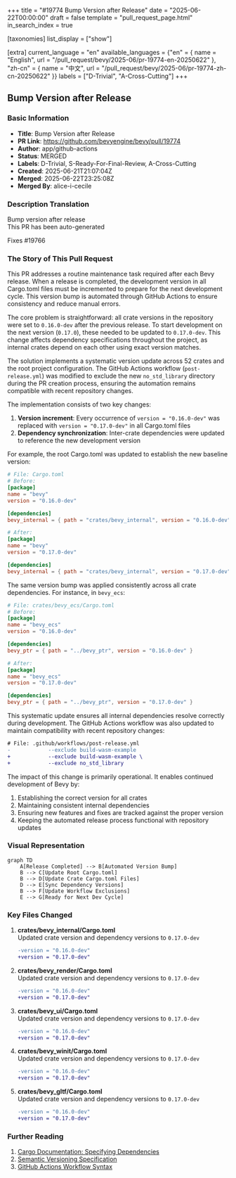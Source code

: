 +++
title = "#19774 Bump Version after Release"
date = "2025-06-22T00:00:00"
draft = false
template = "pull_request_page.html"
in_search_index = true

[taxonomies]
list_display = ["show"]

[extra]
current_language = "en"
available_languages = {"en" = { name = "English", url = "/pull_request/bevy/2025-06/pr-19774-en-20250622" }, "zh-cn" = { name = "中文", url = "/pull_request/bevy/2025-06/pr-19774-zh-cn-20250622" }}
labels = ["D-Trivial", "A-Cross-Cutting"]
+++

## Bump Version after Release

### Basic Information
- **Title**: Bump Version after Release
- **PR Link**: https://github.com/bevyengine/bevy/pull/19774
- **Author**: app/github-actions
- **Status**: MERGED
- **Labels**: D-Trivial, S-Ready-For-Final-Review, A-Cross-Cutting
- **Created**: 2025-06-21T21:07:04Z
- **Merged**: 2025-06-22T23:25:08Z
- **Merged By**: alice-i-cecile

### Description Translation
Bump version after release  
This PR has been auto-generated  

Fixes #19766

### The Story of This Pull Request

This PR addresses a routine maintenance task required after each Bevy release. When a release is completed, the development version in all Cargo.toml files must be incremented to prepare for the next development cycle. This version bump is automated through GitHub Actions to ensure consistency and reduce manual errors.

The core problem is straightforward: all crate versions in the repository were set to `0.16.0-dev` after the previous release. To start development on the next version (`0.17.0`), these needed to be updated to `0.17.0-dev`. This change affects dependency specifications throughout the project, as internal crates depend on each other using exact version matches.

The solution implements a systematic version update across 52 crates and the root project configuration. The GitHub Actions workflow (`post-release.yml`) was modified to exclude the new `no_std_library` directory during the PR creation process, ensuring the automation remains compatible with recent repository changes.

The implementation consists of two key changes:
1. **Version increment**: Every occurrence of `version = "0.16.0-dev"` was replaced with `version = "0.17.0-dev"` in all Cargo.toml files
2. **Dependency synchronization**: Inter-crate dependencies were updated to reference the new development version

For example, the root Cargo.toml was updated to establish the new baseline version:

```toml
# File: Cargo.toml
# Before:
[package]
name = "bevy"
version = "0.16.0-dev"

[dependencies]
bevy_internal = { path = "crates/bevy_internal", version = "0.16.0-dev" }

# After:
[package]
name = "bevy"
version = "0.17.0-dev"

[dependencies]
bevy_internal = { path = "crates/bevy_internal", version = "0.17.0-dev" }
```

The same version bump was applied consistently across all crate dependencies. For instance, in `bevy_ecs`:

```toml
# File: crates/bevy_ecs/Cargo.toml
# Before:
[package]
name = "bevy_ecs"
version = "0.16.0-dev"

[dependencies]
bevy_ptr = { path = "../bevy_ptr", version = "0.16.0-dev" }

# After:
[package]
name = "bevy_ecs"
version = "0.17.0-dev"

[dependencies]
bevy_ptr = { path = "../bevy_ptr", version = "0.17.0-dev" }
```

This systematic update ensures all internal dependencies resolve correctly during development. The GitHub Actions workflow was also updated to maintain compatibility with recent repository changes:

```diff
# File: .github/workflows/post-release.yml
-            --exclude build-wasm-example
+            --exclude build-wasm-example \
+            --exclude no_std_library
```

The impact of this change is primarily operational. It enables continued development of Bevy by:
1. Establishing the correct version for all crates
2. Maintaining consistent internal dependencies
3. Ensuring new features and fixes are tracked against the proper version
4. Keeping the automated release process functional with repository updates

### Visual Representation

```mermaid
graph TD
    A[Release Completed] --> B[Automated Version Bump]
    B --> C[Update Root Cargo.toml]
    B --> D[Update Crate Cargo.toml Files]
    D --> E[Sync Dependency Versions]
    B --> F[Update Workflow Exclusions]
    E --> G[Ready for Next Dev Cycle]
```

### Key Files Changed

1. **crates/bevy_internal/Cargo.toml**  
   Updated crate version and dependency versions to `0.17.0-dev`  
   ```diff
   -version = "0.16.0-dev"
   +version = "0.17.0-dev"
   ```

2. **crates/bevy_render/Cargo.toml**  
   Updated crate version and dependency versions to `0.17.0-dev`  
   ```diff
   -version = "0.16.0-dev"
   +version = "0.17.0-dev"
   ```

3. **crates/bevy_ui/Cargo.toml**  
   Updated crate version and dependency versions to `0.17.0-dev`  
   ```diff
   -version = "0.16.0-dev"
   +version = "0.17.0-dev"
   ```

4. **crates/bevy_winit/Cargo.toml**  
   Updated crate version and dependency versions to `0.17.0-dev`  
   ```diff
   -version = "0.16.0-dev"
   +version = "0.17.0-dev"
   ```

5. **crates/bevy_gltf/Cargo.toml**  
   Updated crate version and dependency versions to `0.17.0-dev`  
   ```diff
   -version = "0.16.0-dev"
   +version = "0.17.0-dev"
   ```

### Further Reading
1. [Cargo Documentation: Specifying Dependencies](https://doc.rust-lang.org/cargo/reference/specifying-dependencies.html)
2. [Semantic Versioning Specification](https://semver.org)
3. [GitHub Actions Workflow Syntax](https://docs.github.com/en/actions/using-workflows/workflow-syntax-for-github-actions)